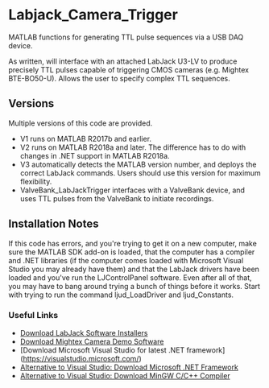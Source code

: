 # Labjack_Camera_Trigger
MATLAB functions for generating TTL pulse sequences via a USB DAQ device.

As written, will interface with an attached LabJack U3-LV to produce precisely TTL pulses capable of triggering CMOS cameras (e.g. Mightex BTE-BO50-U). Allows the user to specify complex TTL sequences. 

## Versions
Multiple versions of this code are provided. 
- V1 runs on MATLAB R2017b and earlier.   
- V2 runs on MATLAB R2018a and later. The difference has to do with changes in .NET support in MATLAB R2018a.  
- V3 automatically detects the MATLAB version number, and deploys the correct LabJack commands. Users should use this version for maximum flexibility.  
- ValveBank_LabJackTrigger interfaces with a ValveBank device, and uses TTL pulses from the ValveBank to initiate recordings.

## Installation Notes
If this code has errors, and you're trying to get it on a new computer, make sure the MATLAB SDK add-on is loaded, that the computer has a compiler and .NET libraries (if the computer comes loaded with Microsoft Visual Studio you may already have them) and that the LabJack drivers have been loaded and you've run the LJControlPanel software. Even after all of that, you may have to bang around trying a bunch of things before it works. Start with trying to run the command ljud_LoadDriver and ljud_Constants.  

### Useful Links  
- [Download LabJack Software Installers](https://labjack.com/support/software/installers/ud)
- [Download Mightex Camera Demo Software](https://www.mightexsystems.com/camera-download/)
- [Download Microsoft Visual Studio for latest .NET framework] (https://visualstudio.microsoft.com/)
- [Alternative to Visual Studio: Download Microsoft .NET Framework](https://www.microsoft.com/en-us/download/developer-tools.aspx)
- [Alternative to Visual Studio: Download MinGW C/C++ Compiler](https://www.mathworks.com/matlabcentral/fileexchange/52848-matlab-support-for-mingw-w64-c-c-compiler)
